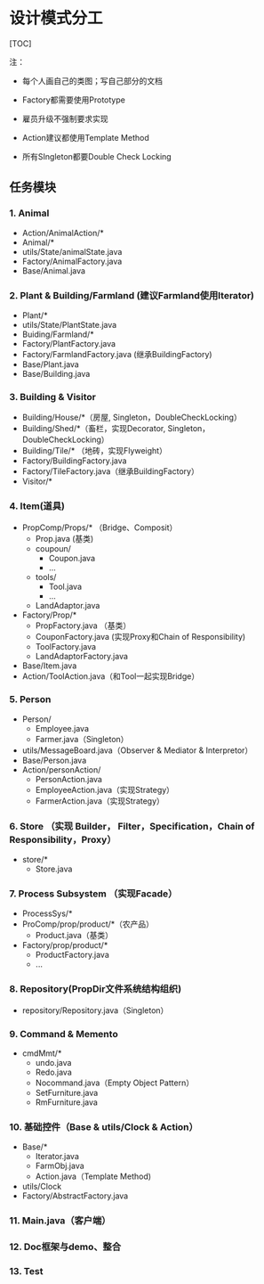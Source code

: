 # 设计模式分工

[TOC]

注：

- 每个人画自己的类图；写自己部分的文档

* Factory都需要使用Prototype

* 雇员升级不强制要求实现
* Action建议都使用Template Method
* 所有SIngleton都要Double Check Locking



## 任务模块

### 1. Animal

* Action/AnimalAction/*
* Animal/*
* utils/State/animalState.java
* Factory/AnimalFactory.java
* Base/Animal.java

### 2. Plant & Building/Farmland (建议Farmland使用Iterator)

* Plant/*
* utils/State/PlantState.java
* Buiding/Farmland/*
* Factory/PlantFactory.java
* Factory/FarmlandFactory.java (继承BuildingFactory)
* Base/Plant.java
* Base/Building.java

### 3. Building & Visitor 

* Building/House/*（房屋, Singleton，DoubleCheckLocking）
* Building/Shed/*（畜栏，实现Decorator, Singleton， DoubleCheckLocking）
* Building/Tile/* （地砖，实现Flyweight）
* Factory/BuildingFactory.java
* Factory/TileFactory.java（继承BuildingFactory）
* Visitor/*

### 4. Item(道具)

* PropComp/Props/* （Bridge、Composit）
  * Prop.java (基类)
  * coupoun/
    * Coupon.java
    * ...
  * tools/
    * Tool.java
    * ...
  * LandAdaptor.java
* Factory/Prop/*
  * PropFactory.java （基类）
  * CouponFactory.java (实现Proxy和Chain of Responsibility)
  * ToolFactory.java
  * LandAdaptorFactory.java
* Base/Item.java
* Action/ToolAction.java（和Tool一起实现Bridge）

### 5. Person

* Person/
  * Employee.java
  * Farmer.java（Singleton）
* utils/MessageBoard.java（Observer & Mediator & Interpretor）
* Base/Person.java
* Action/personAction/
  * PersonAction.java
  * EmployeeAction.java（实现Strategy）
  * FarmerAction.java（实现Strategy）

### 6. Store （实现 Builder， Filter，Specification，Chain of Responsibility，Proxy）

* store/* 
  * Store.java

### 7. Process Subsystem （实现Facade）

* ProcessSys/*
* ProComp/prop/product/*（农产品）
  * Product.java（基类）
* Factory/prop/product/*
  * ProductFactory.java
  * ...

### 8. Repository(PropDir文件系统结构组织)

* repository/Repository.java（Singleton）

### 9. Command & Memento

* cmdMmt/*
  * undo.java
  * Redo.java
  * Nocommand.java（Empty Object Pattern）
  * SetFurniture.java
  * RmFurniture.java

### 10. 基础控件（Base & utils/Clock & Action）

* Base/*
  * Iterator.java
  * FarmObj.java
  * Action.java（Template Method)
* utils/Clock
* Factory/AbstractFactory.java

### 11. Main.java（客户端）

### 12. Doc框架与demo、整合

### 13. Test

